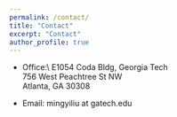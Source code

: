 ```yaml
---
permalink: /contact/
title: "Contact"
excerpt: "Contact"
author_profile: true
---
```


* Office:\ 
E1054 Coda Bldg, Georgia Tech\
756 West Peachtree St NW\
Atlanta, GA 30308

* Email:
mingyiliu at gatech.edu